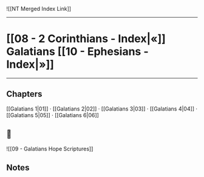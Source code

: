 ![[NT Merged Index Link]]

---
# [[08 - 2 Corinthians - Index|«]] Galatians [[10 - Ephesians - Index|»]]

---

## Chapters
[[Galatians 1|01]] · [[Galatians 2|02]] · [[Galatians 3|03]] · [[Galatians 4|04]] · [[Galatians 5|05]] · [[Galatians 6|06]] 


## 📖
![[09 - Galatians Hope Scriptures]]


## Notes
